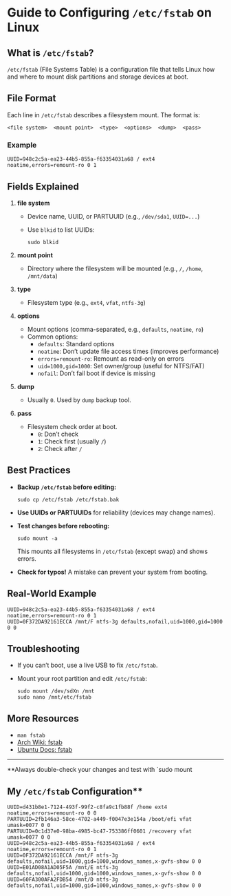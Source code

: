 # Guide to Configuring `/etc/fstab` on Linux

## What is `/etc/fstab`?

`/etc/fstab` (File Systems Table) is a configuration file that tells Linux how and where to mount disk partitions and storage devices at boot.

## File Format

Each line in `/etc/fstab` describes a filesystem mount. The format is:

```
<file system>  <mount point>  <type>  <options>  <dump>  <pass>
```

### Example

```
UUID=948c2c5a-ea23-44b5-855a-f63354031a68 / ext4 noatime,errors=remount-ro 0 1
```

## Fields Explained

1. **file system**  
   - Device name, UUID, or PARTUUID (e.g., `/dev/sda1`, `UUID=...`)
   - Use `blkid` to list UUIDs:  

     ```
     sudo blkid
     ```

2. **mount point**  
   - Directory where the filesystem will be mounted (e.g., `/`, `/home`, `/mnt/data`)

3. **type**  
   - Filesystem type (e.g., `ext4`, `vfat`, `ntfs-3g`)

4. **options**  
   - Mount options (comma-separated, e.g., `defaults`, `noatime`, `ro`)
   - Common options:
     - `defaults`: Standard options
     - `noatime`: Don’t update file access times (improves performance)
     - `errors=remount-ro`: Remount as read-only on errors
     - `uid=1000,gid=1000`: Set owner/group (useful for NTFS/FAT)
     - `nofail`: Don’t fail boot if device is missing

5. **dump**  
   - Usually `0`. Used by `dump` backup tool.

6. **pass**  
   - Filesystem check order at boot.  
     - `0`: Don’t check  
     - `1`: Check first (usually `/`)  
     - `2`: Check after `/`

## Best Practices

- **Backup `/etc/fstab` before editing:**

  ```
  sudo cp /etc/fstab /etc/fstab.bak
  ```

- **Use UUIDs or PARTUUIDs** for reliability (devices may change names).
- **Test changes before rebooting:**

  ```
  sudo mount -a
  ```

  This mounts all filesystems in `/etc/fstab` (except swap) and shows errors.
- **Check for typos!** A mistake can prevent your system from booting.

## Real-World Example

```
UUID=948c2c5a-ea23-44b5-855a-f63354031a68 / ext4 noatime,errors=remount-ro 0 1
UUID=0F372DA92161ECCA /mnt/F ntfs-3g defaults,nofail,uid=1000,gid=1000 0 0
```

## Troubleshooting

- If you can’t boot, use a live USB to fix `/etc/fstab`.
- Mount your root partition and edit `/etc/fstab`:

  ```
  sudo mount /dev/sdXn /mnt
  sudo nano /mnt/etc/fstab
  ```

## More Resources

- `man fstab`
- [Arch Wiki: fstab](https://wiki.archlinux.org/title/fstab)
- [Ubuntu Docs: fstab](https://help.ubuntu.com/community/Fstab)

---

**Always double-check your changes and test with `sudo mount

## My `/etc/fstab` Configuration**

```
UUID=d431b8e1-7124-493f-99f2-c8fa9c1fb88f /home ext4 noatime,errors=remount-ro 0 0
PARTUUID=2fb146a3-58ce-4702-a449-f0047e3e154a /boot/efi vfat umask=0077 0 0
PARTUUID=0c1d37e0-98ba-4985-bc47-753386ff0601 /recovery vfat umask=0077 0 0
UUID=948c2c5a-ea23-44b5-855a-f63354031a68 / ext4 noatime,errors=remount-ro 0 1
UUID=0F372DA92161ECCA /mnt/F ntfs-3g defaults,nofail,uid=1000,gid=1000,windows_names,x-gvfs-show 0 0
UUID=E01AD08A1AD05F5A /mnt/E ntfs-3g defaults,nofail,uid=1000,gid=1000,windows_names,x-gvfs-show 0 0
UUID=60FA300AFA2FDB54 /mnt/D ntfs-3g defaults,nofail,uid=1000,gid=1000,windows_names,x-gvfs-show 0 0
```
